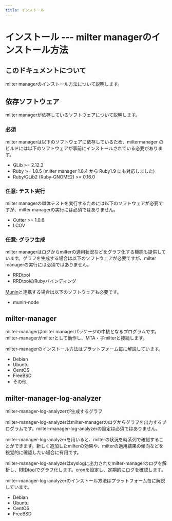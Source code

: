 ```yaml
---
title: インストール
---
```


# インストール --- milter managerのインストール方法

## このドキュメントについて

milter managerのインストール方法について説明します。

## 依存ソフトウェア

milter managerが依存しているソフトウェアについて説明します。

### 必須

milter managerは以下のソフトウェアに依存しているため、miltermanager のビルドには以下のソフトウェアが事前にインストールされている必要があります。

* GLib &gt;= 2.12.3
* Ruby &gt;= 1.8.5 (milter manager 1.8.4 から Ruby1.9 にも対応しました)
* Ruby/GLib2 (Ruby-GNOME2) &gt;= 0.16.0

### 任意: テスト実行

milter managerの単体テストを実行するためには以下のソフトウェアが必要ですが、milter managerの実行には必須ではありません。

* Cutter &gt;= 1.0.6
* LCOV

### 任意: グラフ生成

milter managerはログからmilterの適用状況などをグラフ化する機能も提供しています。グラフを生成する場合は以下のソフトウェアが必要ですが、milter managerの実行には必須ではありません。

* RRDtool
* RRDtoolのRubyバインディング

[Munin](http://munin-monitoring.org/)と連携する場合は以下のソフトウェアも必要です。

* munin-node

## milter-manager

milter-managerはmilter managerパッケージの中核となるプログラムです。milter-managerがmilterとして動作し、MTA・子milterと接続します。

milter-managerのインストール方法はプラットフォーム毎に解説しています。

* Debian
* Ubuntu
* CentOS
* FreeBSD
* その他

## milter-manager-log-analyzer

milter-manager-log-analyzerが生成するグラフ

milter-manager-log-analyzerはmilter-managerのログからグラフを出力するプログラムです。milter-manager-log-analyzerの設定は必須ではありません。

milter-manager-log-analyzerを用いると、milterの状況を時系列で確認することができます。新しく追加したmilterの効果や、milterの適用結果の傾向などを視覚的に確認したい場合に有用です。

milter-manager-log-analyzerはsyslogに出力されたmilter-managerのログを解析し、[RRDtool](http://oss.oetiker.ch/rrdtool/)でグラフ化します。cronを設定し、定期的にログを確認します。

milter-manager-log-analyzerのインストール方法はプラットフォーム毎に解説しています。

* Debian
* Ubuntu
* CentOS
* FreeBSD


